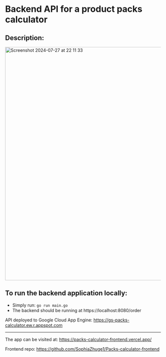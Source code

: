 # Backend API for a product packs calculator

## Description:

<img width="756" alt="Screenshot 2024-07-27 at 22 11 33" src="https://github.com/user-attachments/assets/9412717c-31c8-4181-a95a-94204dfac41e">

## To run the backend application locally:
- Simply run: ```go run main.go```
- The backend should be running at https://localhost:8080/order

API deployed to Google Cloud App Engine: https://gs-packs-calculator.ew.r.appspot.com 

---
The app can be visited at: https://packs-calculator-frontend.vercel.app/ 

Frontend repo: https://github.com/SophiaZhuge1/Packs-calculator-frontend 
